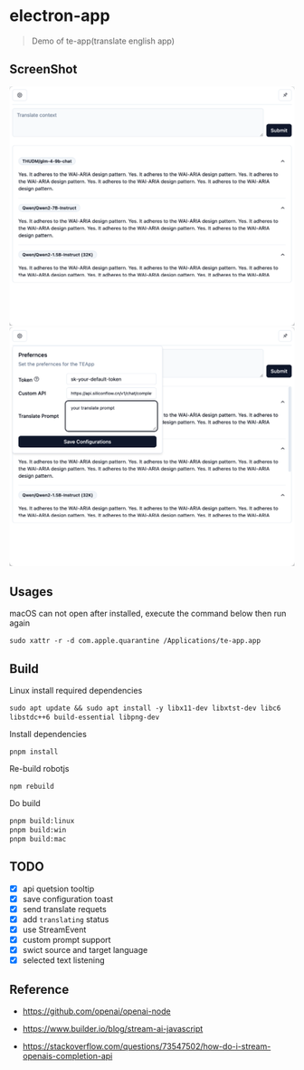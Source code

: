 # electron-app

> Demo of te-app(translate english app)

## ScreenShot
![ss-1](./screenshot/image-1.png)
![ss-2](./screenshot/image-2.png)

## Usages

macOS can not open after installed, execute the command below then run again

```shell
sudo xattr -r -d com.apple.quarantine /Applications/te-app.app
```

## Build

Linux install required dependencies

```shell
sudo apt update && sudo apt install -y libx11-dev libxtst-dev libc6 libstdc++6 build-essential libpng-dev
```

Install dependencies

```shell
pnpm install
```

Re-build robotjs

```shell
npm rebuild
```

Do build

```shell
pnpm build:linux
pnpm build:win
pnpm build:mac
```

## TODO
- [x] api quetsion tooltip
- [x] save configuration toast
- [x] send translate requets
- [x] add `translating` status
- [x] use StreamEvent
- [x] custom prompt support
- [x] swict source and target language
- [x] selected text listening

## Reference

- https://github.com/openai/openai-node

- https://www.builder.io/blog/stream-ai-javascript

- https://stackoverflow.com/questions/73547502/how-do-i-stream-openais-completion-api